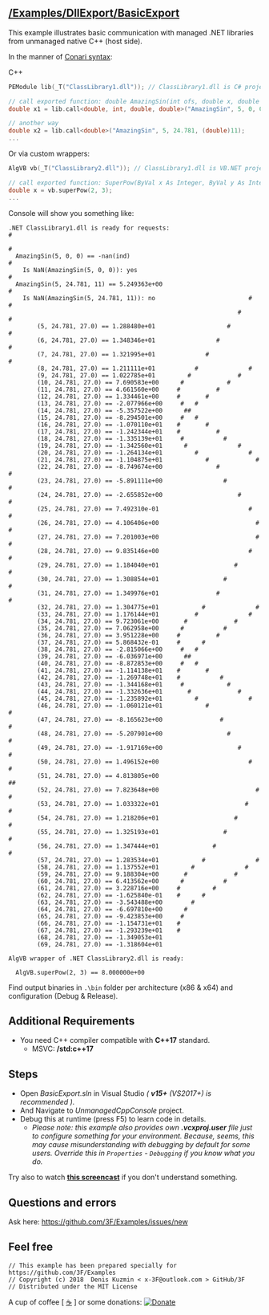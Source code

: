 ## [/Examples/DllExport/BasicExport](https://github.com/3F/Examples/tree/master/DllExport/BasicExport)

This example illustrates basic communication with managed .NET libraries from unmanaged native C++ (host side).

In the manner of [Conari syntax](https://github.com/3F/Conari):

C++

```cpp
PEModule lib(_T("ClassLibrary1.dll")); // ClassLibrary1.dll is C# project

// call exported function: double AmazingSin(int ofs, double x, double y)
double x1 = lib.call<double, int, double, double>("AmazingSin", 5, 0, 0);

// another way
double x2 = lib.call<double>("AmazingSin", 5, 24.781, (double)11);
...
```

Or via custom wrappers:

```cpp
AlgVB vb(_T("ClassLibrary2.dll")); // ClassLibrary1.dll is VB.NET project

// call exported function: SuperPow(ByVal x As Integer, ByVal y As Integer) As Double
double x = vb.superPow(2, 3);
...
```

Console will show you something like:
```text
.NET ClassLibrary1.dll is ready for requests:                           #
                                                                         #
  AmazingSin(5, 0, 0) == -nan(ind)                                       #
    Is NaN(AmazingSin(5, 0, 0)): yes                                    #
  AmazingSin(5, 24.781, 11) == 5.249363e+00                           #
    Is NaN(AmazingSin(5, 24.781, 11)): no                          #    #
                                                                #        #
        (5, 24.781, 27.0) == 1.288480e+01                    #           #
        (6, 24.781, 27.0) == 1.348346e+01                 #             #
        (7, 24.781, 27.0) == 1.321995e+01              #              #
        (8, 24.781, 27.0) == 1.211111e+01           #              #
        (9, 24.781, 27.0) == 1.022785e+01         #             #
        (10, 24.781, 27.0) == 7.690583e+00      #            #
        (11, 24.781, 27.0) == 4.661560e+00     #          #
        (12, 24.781, 27.0) == 1.334461e+00     #       #
        (13, 24.781, 27.0) == -2.077966e+00     #   #
        (14, 24.781, 27.0) == -5.357522e+00      ##
        (15, 24.781, 27.0) == -8.294501e+00     #   #
        (16, 24.781, 27.0) == -1.070110e+01    #       #
        (17, 24.781, 27.0) == -1.242344e+01    #          #
        (18, 24.781, 27.0) == -1.335139e+01     #           #
        (19, 24.781, 27.0) == -1.342560e+01      #              #
        (20, 24.781, 27.0) == -1.264134e+01         #              #
        (21, 24.781, 27.0) == -1.104875e+01            #             #
        (22, 24.781, 27.0) == -8.749674e+00               #            #
        (23, 24.781, 27.0) == -5.891111e+00                 #            #
        (24, 24.781, 27.0) == -2.655852e+00                     #        #
        (25, 24.781, 27.0) == 7.492310e-01                         #     #
        (26, 24.781, 27.0) == 4.106406e+00                           # #
        (27, 24.781, 27.0) == 7.201003e+00                           # #
        (28, 24.781, 27.0) == 9.835146e+00                         #     #
        (29, 24.781, 27.0) == 1.184040e+01                     #         #
        (30, 24.781, 27.0) == 1.308854e+01                  #            #
        (31, 24.781, 27.0) == 1.349976e+01                #            #
        (32, 24.781, 27.0) == 1.304775e+01            #              #
        (33, 24.781, 27.0) == 1.176144e+01          #              #
        (34, 24.781, 27.0) == 9.723061e+00       #             #
        (35, 24.781, 27.0) == 7.062958e+00      #           #
        (36, 24.781, 27.0) == 3.951228e+00     #          #
        (37, 24.781, 27.0) == 5.868432e-01     #      #
        (38, 24.781, 27.0) == -2.815066e+00     #   #
        (39, 24.781, 27.0) == -6.036971e+00      ##
        (40, 24.781, 27.0) == -8.872853e+00     #   #
        (41, 24.781, 27.0) == -1.114138e+01    #       #
        (42, 24.781, 27.0) == -1.269748e+01    #           #
        (43, 24.781, 27.0) == -1.344168e+01     #            #
        (44, 24.781, 27.0) == -1.332636e+01       #             #
        (45, 24.781, 27.0) == -1.235892e+01         #              #
        (46, 24.781, 27.0) == -1.060121e+01            #              #
        (47, 24.781, 27.0) == -8.165623e+00                #            #
        (48, 24.781, 27.0) == -5.207901e+00                  #           #
        (49, 24.781, 27.0) == -1.917169e+00                     #        #
        (50, 24.781, 27.0) == 1.496152e+00                         #    #
        (51, 24.781, 27.0) == 4.813805e+00                            ##
        (52, 24.781, 27.0) == 7.823648e+00                           #  #
        (53, 24.781, 27.0) == 1.033322e+01                        #      #
        (54, 24.781, 27.0) == 1.218206e+01                     #         #
        (55, 24.781, 27.0) == 1.325193e+01                  #           #
        (56, 24.781, 27.0) == 1.347444e+01               #             #
        (57, 24.781, 27.0) == 1.283534e+01            #              #
        (58, 24.781, 27.0) == 1.137552e+01         #              #
        (59, 24.781, 27.0) == 9.188304e+00       #             #
        (60, 24.781, 27.0) == 6.413562e+00      #           #
        (61, 24.781, 27.0) == 3.228716e+00     #         #
        (62, 24.781, 27.0) == -1.625840e-01    #      #
        (63, 24.781, 27.0) == -3.543488e+00        #
        (64, 24.781, 27.0) == -6.697810e+00      #
        (65, 24.781, 27.0) == -9.423853e+00     #
        (66, 24.781, 27.0) == -1.154731e+01    #
        (67, 24.781, 27.0) == -1.293239e+01    #
        (68, 24.781, 27.0) == -1.349053e+01
        (69, 24.781, 27.0) == -1.318604e+01

AlgVB wrapper of .NET ClassLibrary2.dll is ready:

  AlgVB.superPow(2, 3) == 8.000000e+00
```

Find output binaries in `.\bin` folder per architecture (x86 & x64) and configuration (Debug & Release).

## Additional Requirements

* You need C++ compiler compatible with **C++17** standard.
    * MSVC: **/std:c++17**

## Steps

* Open *BasicExport.sln* in Visual Studio  *( **v15+** (VS2017+) is recommended ).*
* And Navigate to *UnmanagedCppConsole* project.
* Debug this at runtime (press F5) to learn code in details.
    * *Please note: this example also provides own **.vcxproj.user** file just to configure something for your environment. Because, seems, this may cause misunderstanding with debugging by default for some users. Override this in `Properties` - `Debugging` if you know what you do.*

Try also to watch **[this screencast](https://www.youtube.com/watch?v=9Hyg3_WE9Ks)** if you don't understand something. 

## Questions and errors

Ask here: https://github.com/3F/Examples/issues/new


## Feel free

```
// This example has been prepared specially for https://github.com/3F/Examples
// Copyright (c) 2018  Denis Kuzmin < x-3F@outlook.com > GitHub/3F
// Distributed under the MIT License
```

A cup of coffee [ [☕](https://3F.github.io/Donation/) ] or some donations: [![Donate](https://www.paypalobjects.com/en_US/i/btn/btn_donate_SM.gif)](https://3F.github.io/Donation/) 



